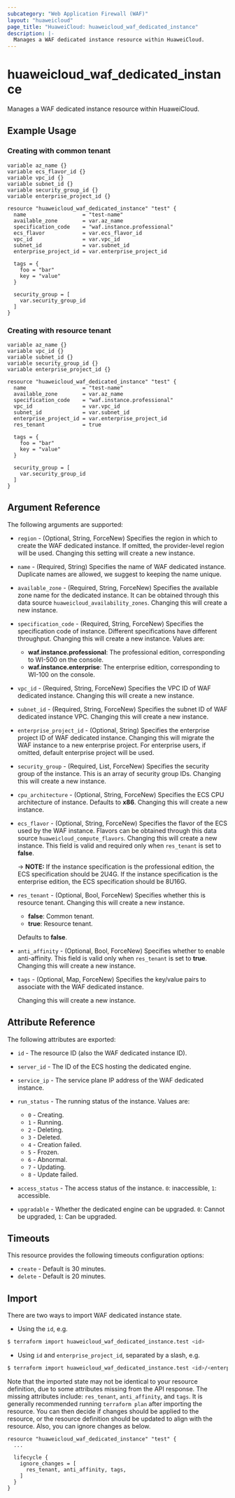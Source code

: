 ```yaml
---
subcategory: "Web Application Firewall (WAF)"
layout: "huaweicloud"
page_title: "HuaweiCloud: huaweicloud_waf_dedicated_instance"
description: |-
  Manages a WAF dedicated instance resource within HuaweiCloud.
---
```


# huaweicloud_waf_dedicated_instance

Manages a WAF dedicated instance resource within HuaweiCloud.

## Example Usage

### Creating with common tenant

```hcl
variable az_name {}
variable ecs_flavor_id {}
variable vpc_id {}
variable subnet_id {}
variable security_group_id {}
variable enterprise_project_id {}

resource "huaweicloud_waf_dedicated_instance" "test" {
  name                  = "test-name"
  available_zone        = var.az_name
  specification_code    = "waf.instance.professional"
  ecs_flavor            = var.ecs_flavor_id
  vpc_id                = var.vpc_id
  subnet_id             = var.subnet_id
  enterprise_project_id = var.enterprise_project_id

  tags = {
    foo = "bar"
    key = "value"
  }
  
  security_group = [
    var.security_group_id
  ]
}
```

### Creating with resource tenant

```hcl
variable az_name {}
variable vpc_id {}
variable subnet_id {}
variable security_group_id {}
variable enterprise_project_id {}

resource "huaweicloud_waf_dedicated_instance" "test" {
  name                  = "test-name"
  available_zone        = var.az_name
  specification_code    = "waf.instance.professional"
  vpc_id                = var.vpc_id
  subnet_id             = var.subnet_id
  enterprise_project_id = var.enterprise_project_id
  res_tenant            = true

  tags = {
    foo = "bar"
    key = "value"
  }
  
  security_group = [
    var.security_group_id
  ]
}
```

## Argument Reference

The following arguments are supported:

* `region` - (Optional, String, ForceNew) Specifies the region in which to create the WAF dedicated instance.
  If omitted, the provider-level region will be used. Changing this setting will create a new instance.

* `name` - (Required, String) Specifies the name of WAF dedicated instance. Duplicate names are allowed, we suggest to
  keeping the name unique.

* `available_zone` - (Required, String, ForceNew) Specifies the available zone name for the dedicated instance. It can be
  obtained through this data source `huaweicloud_availability_zones`. Changing this will create a new instance.

* `specification_code` - (Required, String, ForceNew) Specifies the specification code of instance.
  Different specifications have different throughput. Changing this will create a new instance.
  Values are:
  + **waf.instance.professional**: The professional edition, corresponding to WI-500 on the console.
  + **waf.instance.enterprise**: The enterprise edition, corresponding to WI-100 on the console.

* `vpc_id` - (Required, String, ForceNew) Specifies the VPC ID of WAF dedicated instance. Changing this will create a new
  instance.

* `subnet_id` - (Required, String, ForceNew) Specifies the subnet ID of WAF dedicated instance VPC. Changing this will
  create a new instance.

* `enterprise_project_id` - (Optional, String) Specifies the enterprise project ID of WAF dedicated instance. Changing this
  will migrate the WAF instance to a new enterprise project.
  For enterprise users, if omitted, default enterprise project will be used.

* `security_group` - (Required, List, ForceNew) Specifies the security group of the instance. This is an array of
  security group IDs. Changing this will create a new instance.

* `cpu_architecture` - (Optional, String, ForceNew) Specifies the ECS CPU architecture of instance. Defaults to **x86**.
  Changing this will create a new instance.

* `ecs_flavor` - (Optional, String, ForceNew) Specifies the flavor of the ECS used by the WAF instance. Flavors can be
  obtained through this data source `huaweicloud_compute_flavors`. Changing this will create a new instance.
  This field is valid and required only when `res_tenant` is set to **false**.

  -> **NOTE:** If the instance specification is the professional edition, the ECS specification should be 2U4G. If the
  instance specification is the enterprise edition, the ECS specification should be 8U16G.

* `res_tenant` - (Optional, Bool, ForceNew) Specifies whether this is resource tenant.
  Changing this will create a new instance.
  + **false**: Common tenant.
  + **true**: Resource tenant.

  Defaults to **false**.

* `anti_affinity` - (Optional, Bool, ForceNew) Specifies whether to enable anti-affinity. This field is valid only
  when `res_tenant` is set to **true**. Changing this will create a new instance.

* `tags` - (Optional, Map, ForceNew) Specifies the key/value pairs to associate with the WAF dedicated instance.

  Changing this will create a new instance.

## Attribute Reference

The following attributes are exported:

* `id` - The resource ID (also the WAF dedicated instance ID).

* `server_id` - The ID of the ECS hosting the dedicated engine.

* `service_ip` - The service plane IP address of the WAF dedicated instance.

* `run_status` - The running status of the instance. Values are:
  + `0` - Creating.
  + `1` - Running.
  + `2` - Deleting.
  + `3` - Deleted.
  + `4` - Creation failed.
  + `5` - Frozen.
  + `6` - Abnormal.
  + `7` - Updating.
  + `8` - Update failed.

* `access_status` - The access status of the instance. `0`: inaccessible, `1`: accessible.

* `upgradable` - Whether the dedicated engine can be upgraded. `0`: Cannot be upgraded, `1`: Can be upgraded.

## Timeouts

This resource provides the following timeouts configuration options:

* `create` - Default is 30 minutes.
* `delete` - Default is 20 minutes.

## Import

There are two ways to import WAF dedicated instance state.

* Using the `id`, e.g.

```bash
$ terraform import huaweicloud_waf_dedicated_instance.test <id>
```

* Using `id` and `enterprise_project_id`, separated by a slash, e.g.

```bash
$ terraform import huaweicloud_waf_dedicated_instance.test <id>/<enterprise_project_id>
```

Note that the imported state may not be identical to your resource definition, due to some attributes missing from the
API response. The missing attributes include: `res_tenant`, `anti_affinity`, and `tags`. It is generally recommended
running `terraform plan` after importing the resource. You can then decide if changes should be applied to the resource,
or the resource definition should be updated to align with the resource. Also, you can ignore changes as below.

```hcl
resource "huaweicloud_waf_dedicated_instance" "test" {
  ...

  lifecycle {
    ignore_changes = [
      res_tenant, anti_affinity, tags,
    ]
  }
}
```
